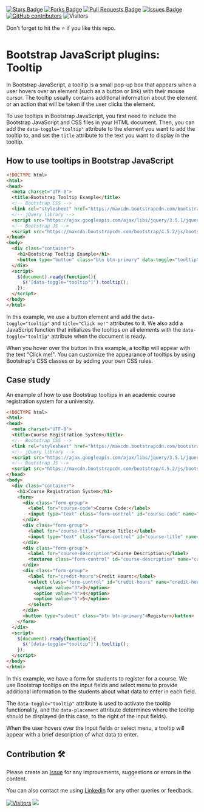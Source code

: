<a href="https://github.com/drshahizan/learn-php/stargazers"><img src="https://img.shields.io/github/stars/drshahizan/learn-php" alt="Stars Badge"/></a>
<a href="https://github.com/drshahizan/learn-php/network/members"><img src="https://img.shields.io/github/forks/drshahizan/learn-php" alt="Forks Badge"/></a>
<a href="https://github.com/drshahizan/learn-php/pulls"><img src="https://img.shields.io/github/issues-pr/drshahizan/learn-php" alt="Pull Requests Badge"/></a>
<a href="https://github.com/drshahizan/learn-php/issues"><img src="https://img.shields.io/github/issues/drshahizan/learn-php" alt="Issues Badge"/></a>
<a href="https://github.com/drshahizan/learn-php/graphs/contributors"><img alt="GitHub contributors" src="https://img.shields.io/github/contributors/drshahizan/learn-php?color=2b9348"></a>
![Visitors](https://api.visitorbadge.io/api/visitors?path=https%3A%2F%2Fgithub.com%2Fdrshahizan%2Flearn-php&labelColor=%23d9e3f0&countColor=%23697689&style=flat)

Don't forget to hit the :star: if you like this repo.

# Bootstrap JavaScript plugins: Tooltip

In Bootstrap JavaScript, a tooltip is a small pop-up box that appears when a user hovers over an element (such as a button or link) with their mouse cursor. The tooltip usually contains additional information about the element or an action that will be taken if the user clicks the element.

To use tooltips in Bootstrap JavaScript, you first need to include the Bootstrap JavaScript and CSS files in your HTML document. Then, you can add the `data-toggle="tooltip"` attribute to the element you want to add the tooltip to, and set the `title` attribute to the text you want to display in the tooltip.

## How to use tooltips in Bootstrap JavaScript

```html
<!DOCTYPE html>
<html>
<head>
  <meta charset="UTF-8">
  <title>Bootstrap Tooltip Example</title>
  <!-- Bootstrap CSS -->
  <link rel="stylesheet" href="https://maxcdn.bootstrapcdn.com/bootstrap/4.5.2/css/bootstrap.min.css">
  <!-- jQuery library -->
  <script src="https://ajax.googleapis.com/ajax/libs/jquery/3.5.1/jquery.min.js"></script>
  <!-- Bootstrap JS -->
  <script src="https://maxcdn.bootstrapcdn.com/bootstrap/4.5.2/js/bootstrap.min.js"></script>
</head>
<body>
  <div class="container">
    <h1>Bootstrap Tooltip Example</h1>
    <button type="button" class="btn btn-primary" data-toggle="tooltip" title="Click me!">Hover over me</button>
  </div>
  <script>
    $(document).ready(function(){
      $('[data-toggle="tooltip"]').tooltip(); 
    });
  </script>
</body>
</html>
```

In this example, we use a button element and add the `data-toggle="tooltip"` and `title="Click me!"` attributes to it. We also add a JavaScript function that initializes the tooltips on all elements with the `data-toggle="tooltip"` attribute when the document is ready.

When you hover over the button in this example, a tooltip will appear with the text "Click me!". You can customize the appearance of tooltips by using Bootstrap's CSS classes or by adding your own CSS rules.

## Case study
An example of how to use Bootstrap tooltips in an academic course registration system for a university.

```html
<!DOCTYPE html>
<html>
<head>
  <meta charset="UTF-8">
  <title>Course Registration System</title>
  <!-- Bootstrap CSS -->
  <link rel="stylesheet" href="https://maxcdn.bootstrapcdn.com/bootstrap/4.5.2/css/bootstrap.min.css">
  <!-- jQuery library -->
  <script src="https://ajax.googleapis.com/ajax/libs/jquery/3.5.1/jquery.min.js"></script>
  <!-- Bootstrap JS -->
  <script src="https://maxcdn.bootstrapcdn.com/bootstrap/4.5.2/js/bootstrap.min.js"></script>
</head>
<body>
  <div class="container">
    <h1>Course Registration System</h1>
    <form>
      <div class="form-group">
        <label for="course-code">Course Code:</label>
        <input type="text" class="form-control" id="course-code" name="course-code" placeholder="Enter course code" data-toggle="tooltip" data-placement="right" title="Enter the unique code for the course you want to register for.">
      </div>
      <div class="form-group">
        <label for="course-title">Course Title:</label>
        <input type="text" class="form-control" id="course-title" name="course-title" placeholder="Enter course title" data-toggle="tooltip" data-placement="right" title="Enter the full title of the course you want to register for.">
      </div>
      <div class="form-group">
        <label for="course-description">Course Description:</label>
        <textarea class="form-control" id="course-description" name="course-description" rows="3" placeholder="Enter course description" data-toggle="tooltip" data-placement="right" title="Enter a brief description of the course you want to register for."></textarea>
      </div>
      <div class="form-group">
        <label for="credit-hours">Credit Hours:</label>
        <select class="form-control" id="credit-hours" name="credit-hours" data-toggle="tooltip" data-placement="right" title="Select the number of credit hours for the course you want to register for.">
          <option value="3">3</option>
          <option value="4">4</option>
          <option value="5">5</option>
        </select>
      </div>
      <button type="submit" class="btn btn-primary">Register</button>
    </form>
  </div>
  <script>
    $(document).ready(function(){
      $('[data-toggle="tooltip"]').tooltip(); 
    });
  </script>
</body>
</html>
```

In this example, we have a form for students to register for a course. We use Bootstrap tooltips on the input fields and select menu to provide additional information to the students about what data to enter in each field. 

The `data-toggle="tooltip"` attribute is used to activate the tooltip functionality, and the `data-placement` attribute determines where the tooltip should be displayed (in this case, to the right of the input fields).

When the user hovers over the input fields or select menu, a tooltip will appear with a brief description of what data to enter.

## Contribution 🛠️
Please create an [Issue](https://github.com/drshahizan/learn-php/issues) for any improvements, suggestions or errors in the content.

You can also contact me using [Linkedin](https://www.linkedin.com/in/drshahizan/) for any other queries or feedback.

[![Visitors](https://api.visitorbadge.io/api/visitors?path=https%3A%2F%2Fgithub.com%2Fdrshahizan&labelColor=%23697689&countColor=%23555555&style=plastic)](https://visitorbadge.io/status?path=https%3A%2F%2Fgithub.com%2Fdrshahizan)
![](https://hit.yhype.me/github/profile?user_id=81284918)

